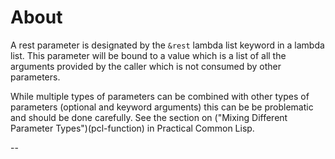 # About

A rest parameter is designated by the `&rest` lambda list keyword in a lambda list.
This parameter will be bound to a value which is a list of all the arguments provided by the caller which is not consumed by other parameters.

While multiple types of parameters can be combined with other types of parameters (optional and keyword arguments) this can be be problematic and should be done carefully.
See the section on ("Mixing Different Parameter Types")(pcl-function) in Practical Common Lisp.

--

[pcl-function]: http://www.gigamonkeys.com/book/functions.html
